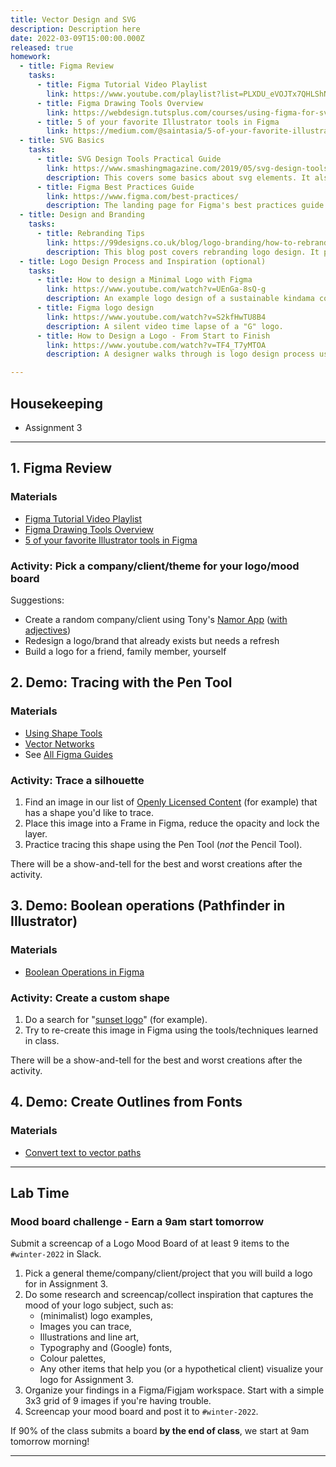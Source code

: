 ```yaml
---
title: Vector Design and SVG
description: Description here
date: 2022-03-09T15:00:00.000Z
released: true
homework:
  - title: Figma Review
    tasks: 
      - title: Figma Tutorial Video Playlist
        link: https://www.youtube.com/playlist?list=PLXDU_eVOJTx7QHLShNqIXL1Cgbxj7HlN4
      - title: Figma Drawing Tools Overview
        link: https://webdesign.tutsplus.com/courses/using-figma-for-svg-design/lessons/drawing-tools-overview
      - title: 5 of your favorite Illustrator tools in Figma
        link: https://medium.com/@saintasia/5-of-your-favorite-illustrator-tools-in-figma-a7c2aaa45d59
  - title: SVG Basics
    tasks: 
      - title: SVG Design Tools Practical Guide
        link: https://www.smashingmagazine.com/2019/05/svg-design-tools-practical-guide/
        description: This covers some basics about svg elements. It also provides comparisons between terminology between Illustrator, Sketch, and Figma.
      - title: Figma Best Practices Guide
        link: https://www.figma.com/best-practices/
        description: The landing page for Figma's best practices guide. There is a lot here so stick to things that answer questions you currently have from your past work with figma.
  - title: Design and Branding
    tasks:
      - title: Rebranding Tips
        link: https://99designs.co.uk/blog/logo-branding/how-to-rebrand/
        description: This blog post covers rebranding logo design. It provides some popular examples and discussion on their redesigns throughout history.
  - title: Logo Design Process and Inspiration (optional)
    tasks: 
      - title: How to design a Minimal Logo with Figma
        link: https://www.youtube.com/watch?v=UEnGa-8sQ-g
        description: An example logo design of a sustainable kindama company.
      - title: Figma logo design
        link: https://www.youtube.com/watch?v=S2kfHwTU8B4
        description: A silent video time lapse of a "G" logo.
      - title: How to Design a Logo - From Start to Finish
        link: https://www.youtube.com/watch?v=TF4_T7yMTOA
        description: A designer walks through is logo design process using a "Sleepy Bunny Coffee House" example client.

---
```


## Housekeeping
- Assignment 3

---

## 1. Figma Review
### Materials
- [Figma Tutorial Video Playlist](https://www.youtube.com/playlist?list=PLXDU_eVOJTx7QHLShNqIXL1Cgbxj7HlN4)
- [Figma Drawing Tools Overview](https://webdesign.tutsplus.com/courses/using-figma-for-svg-design/lessons/drawing-tools-overview)
- [5 of your favorite Illustrator tools in Figma](https://medium.com/@saintasia/5-of-your-favorite-illustrator-tools-in-figma-a7c2aaa45d59)

### Activity: Pick a company/client/theme for your logo/mood board
Suggestions:
- Create a random company/client using Tony's [Namor App](https://acidtone.github.io/namor/) ([with adjectives](https://acidtone.github.io/namor/?adjectives=true))
- Redesign a logo/brand that already exists but needs a refresh
- Build a logo for a friend, family member, yourself

## 2. Demo: Tracing with the Pen Tool
### Materials
- [Using Shape Tools](https://help.figma.com/hc/en-us/articles/360040450133-Using-Shape-Tools)
- [Vector Networks](https://help.figma.com/hc/en-us/articles/360040450213-Vector-networks)
- See [All Figma Guides](https://help.figma.com/hc/en-us/articles/360040450213-Vector-networks)

### Activity: Trace a silhouette
1. Find an image in our list of [Openly Licensed Content](https://sait-wbdv.netlify.app/library/open-content/) (for example) that has a shape you'd like to trace.
2. Place this image into a Frame in Figma, reduce the opacity and lock the layer.
3. Practice tracing this shape using the Pen Tool (_not_ the Pencil Tool).

There will be a show-and-tell for the best and worst creations after the activity.

## 3. Demo: Boolean operations (Pathfinder in Illustrator)
### Materials
- [Boolean Operations in Figma](https://help.figma.com/hc/en-us/articles/360039957534-Boolean-Operations)

### Activity: Create a custom shape
1. Do a search for "[sunset logo](https://www.google.com/search?q=sunset+logo)" (for example).
2. Try to re-create this image in Figma using the tools/techniques learned in class.

There will be a show-and-tell for the best and worst creations after the activity.

## 4. Demo: Create Outlines from Fonts
### Materials
- [Convert text to vector paths](https://help.figma.com/hc/en-us/articles/360047239073-Convert-text-to-vector-paths)

---

## Lab Time
### Mood board challenge - Earn a 9am start tomorrow
Submit a screencap of a Logo Mood Board of at least 9 items to the `#winter-2022` in Slack.
1. Pick a general theme/company/client/project that you will build a logo for in Assignment 3.
2. Do some research and screencap/collect inspiration that captures the mood of your logo subject, such as: 
    - (minimalist) logo examples, 
    - Images you can trace, 
    - Illustrations and line art, 
    - Typography and (Google) fonts, 
    - Colour palettes, 
    - Any other items that help you (or a hypothetical client) visualize your logo for Assignment 3.
3. Organize your findings in a Figma/Figjam workspace. Start with a simple 3x3 grid of 9 images if you're having trouble.
4. Screencap your mood board and post it to `#winter-2022`.

If 90% of the class submits a board **by the end of class**, we start at 9am tomorrow morning!

---

<home-work :home-work="homework">
</home-work>
